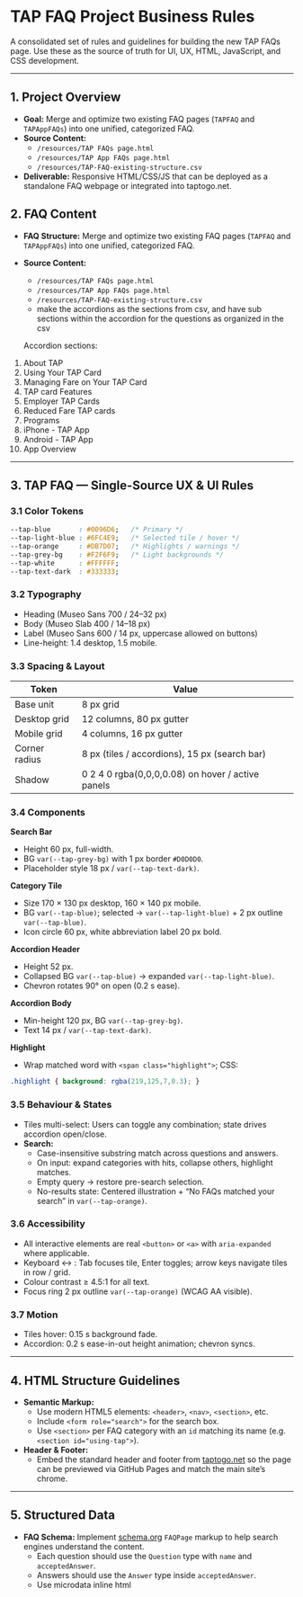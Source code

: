 # TAP FAQ Project Business Rules

A consolidated set of rules and guidelines for building the new TAP FAQs page. Use these as the source of truth for UI, UX, HTML, JavaScript, and CSS development.

---

## 1. Project Overview
- **Goal:** Merge and optimize two existing FAQ pages (`TAPFAQ` and `TAPAppFAQs`) into one unified, categorized FAQ.
- **Source Content:**
  - `/resources/TAP FAQs page.html`
  - `/resources/TAP App FAQs page.html`
  - `/resources/TAP-FAQ-existing-structure.csv`
- **Deliverable:** Responsive HTML/CSS/JS that can be deployed as a standalone FAQ webpage or integrated into taptogo.net.

## 2. FAQ Content
- **FAQ Structure:** Merge and optimize two existing FAQ pages (`TAPFAQ` and `TAPAppFAQs`) into one unified, categorized FAQ.
- **Source Content:**
  - `/resources/TAP FAQs page.html`
  - `/resources/TAP App FAQs page.html`
  - `/resources/TAP-FAQ-existing-structure.csv`
  - make the accordions as the sections from csv, and have sub sections within the accordion for the questions as organized in the csv
  

  Accordion sections:
1. About TAP
2. Using Your TAP Card
3. Managing Fare on Your TAP Card
4. TAP card Features
5. Employer TAP Cards
6. Reduced Fare TAP cards
7. Programs
8. iPhone - TAP App
9. Android - TAP App
10. App Overview

---

## 3. TAP FAQ — Single-Source UX & UI Rules

### 3.1 Color Tokens
```css
--tap-blue       : #0096D6;   /* Primary */
--tap-light-blue : #6FC4E9;   /* Selected tile / hover */
--tap-orange     : #DB7D07;   /* Highlights / warnings */
--tap-grey-bg    : #F2F6F9;   /* Light backgrounds */
--tap-white      : #FFFFFF;
--tap-text-dark  : #333333;
```

### 3.2 Typography
- Heading (Museo Sans 700 / 24–32 px)
- Body (Museo Slab 400 / 14–18 px)
- Label (Museo Sans 600 / 14 px, uppercase allowed on buttons)
- Line-height: 1.4 desktop, 1.5 mobile.

### 3.3 Spacing & Layout
| Token         | Value                                             |
|-------------- |---------------------------------------------------|
| Base unit     | 8 px grid                                         |
| Desktop grid  | 12 columns, 80 px gutter                          |
| Mobile grid   | 4 columns, 16 px gutter                           |
| Corner radius | 8 px (tiles / accordions), 15 px (search bar)     |
| Shadow        | 0 2 4 0 rgba(0,0,0,0.08) on hover / active panels |

### 3.4 Components
**Search Bar**

- Height 60 px, full-width.
- BG `var(--tap-grey-bg)` with 1 px border `#D0D0D0`.
- Placeholder style 18 px / `var(--tap-text-dark)`.

**Category Tile**

- Size 170 × 130 px desktop, 160 × 140 px mobile.
- BG `var(--tap-blue)`; selected → `var(--tap-light-blue)` + 2 px outline `var(--tap-blue)`.
- Icon circle 60 px, white abbreviation label 20 px bold.

**Accordion Header**

- Height 52 px.
- Collapsed BG `var(--tap-blue)` → expanded `var(--tap-light-blue)`.
- Chevron rotates 90° on open (0.2 s ease).

**Accordion Body**

- Min-height 120 px, BG `var(--tap-grey-bg)`.
- Text 14 px / `var(--tap-text-dark)`.

**Highlight**

- Wrap matched word with `<span class="highlight">`; CSS:

```css
.highlight { background: rgba(219,125,7,0.3); }
```

### 3.5 Behaviour & States
- Tiles multi-select: Users can toggle any combination; state drives accordion open/close.
- **Search:**
  - Case-insensitive substring match across questions and answers.
  - On input: expand categories with hits, collapse others, highlight matches.
  - Empty query → restore pre-search selection.
  - No-results state: Centered illustration + “No FAQs matched your search” in `var(--tap-orange)`.

### 3.6 Accessibility
- All interactive elements are real `<button>` or `<a>` with `aria-expanded` where applicable.
- Keyboard ↔ : Tab focuses tile, Enter toggles; arrow keys navigate tiles in row / grid.
- Colour contrast ≥ 4.5:1 for all text.
- Focus ring 2 px outline `var(--tap-orange)` (WCAG AA visible).

### 3.7 Motion
- Tiles hover: 0.15 s background fade.
- Accordion: 0.2 s ease-in-out height animation; chevron syncs.

---

## 4. HTML Structure Guidelines

- **Semantic Markup:**
  - Use modern HTML5 elements: `<header>`, `<nav>`, `<section>`, etc.
  - Include `<form role="search">` for the search box.
  - Use `<section>` per FAQ category with an `id` matching its name (e.g. `<section id="using-tap">`).
- **Header & Footer:**
  - Embed the standard header and footer from [taptogo.net](http://taptogo.net/) so the page can be previewed via GitHub Pages and match the main site’s chrome.

---

## 5. Structured Data

- **FAQ Schema:** Implement [schema.org](https://schema.org) `FAQPage` markup to help search engines understand the content.
  - Each question should use the `Question` type with `name` and `acceptedAnswer`.
  - Answers should use the `Answer` type inside `acceptedAnswer`.
  - Use microdata inline html
